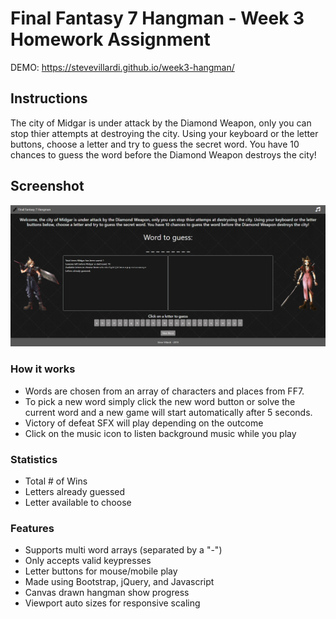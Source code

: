 # Final Fantasy 7 Hangman - Week 3 Homework Assignment

DEMO: https://stevevillardi.github.io/week3-hangman/

## Instructions
The city of Midgar is under attack by the Diamond Weapon, only you can stop thier attempts at destroying the city. Using your keyboard or the letter buttons, choose a letter and try to guess the secret word. You have 10 chances to guess the word before the Diamond Weapon destroys the city!

## Screenshot
![image](/assets/images/hangman.png)

### How it works
- Words are chosen from an array of characters and places from FF7.
- To pick a new word simply click the new word button or solve the current word and a new game will start automatically after 5 seconds.
- Victory of defeat SFX will play depending on the outcome 
- Click on the music icon to listen background music while you play

### Statistics
- Total # of Wins
- Letters already guessed
- Letter available to choose

### Features
- Supports multi word arrays (separated by a "-")
- Only accepts valid keypresses
- Letter buttons for mouse/mobile play
- Made using Bootstrap, jQuery, and Javascript
- Canvas drawn hangman show progress
- Viewport auto sizes for responsive scaling
